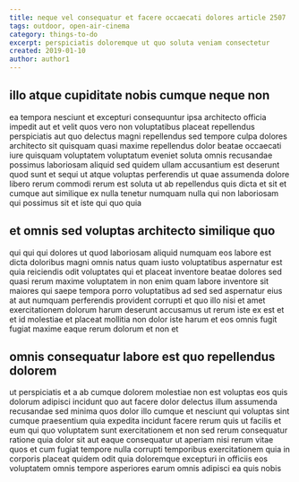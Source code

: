 ```yaml
---
title: neque vel consequatur et facere occaecati dolores article 2507
tags: outdoor, open-air-cinema
category: things-to-do
excerpt: perspiciatis doloremque ut quo soluta veniam consectetur
created: 2019-01-10
author: author1
---
```


## illo atque cupiditate nobis cumque neque non

ea tempora nesciunt et excepturi consequuntur ipsa architecto officia impedit aut et velit quos vero non voluptatibus placeat repellendus perspiciatis aut quo delectus magni repellendus sed tempore culpa dolores architecto sit quisquam quasi maxime repellendus dolor beatae occaecati iure quisquam voluptatem voluptatum eveniet soluta omnis recusandae possimus laboriosam aliquid sed quidem ullam accusantium est deserunt quod sunt et sequi ut atque voluptas perferendis ut quae assumenda dolore libero rerum commodi rerum est soluta ut ab repellendus quis dicta et sit et cumque aut similique ex nulla tenetur numquam nulla qui non laboriosam qui possimus sit et iste qui quo quia

## et omnis sed voluptas architecto similique quo

qui qui qui dolores ut quod laboriosam aliquid numquam eos labore est dicta doloribus magni omnis natus quam iusto voluptatibus aspernatur est quia reiciendis odit voluptates qui et placeat inventore beatae dolores sed quasi rerum maxime voluptatem in non enim quam labore inventore sit maiores qui saepe tempora porro voluptatibus ad sed sed aspernatur eius at aut numquam perferendis provident corrupti et quo illo nisi et amet exercitationem dolorum harum deserunt accusamus ut rerum iste ex est et et id molestiae et placeat mollitia non dolor iste harum et eos omnis fugit fugiat maxime eaque rerum dolorum et non et

## omnis consequatur labore est quo repellendus dolorem

ut perspiciatis et a ab cumque dolorem molestiae non est voluptas eos quis dolorum adipisci incidunt quo aut facere dolor delectus illum assumenda recusandae sed minima quos dolor illo cumque et nesciunt qui voluptas sint cumque praesentium quia expedita incidunt facere rerum quis ut facilis et eum qui quo voluptatem sunt exercitationem et non sed rerum consequatur ratione quia dolor sit aut eaque consequatur ut aperiam nisi rerum vitae quos et cum fugiat tempore nulla corrupti temporibus exercitationem quia in corporis placeat quidem odit quia doloremque excepturi in officiis eos voluptatem omnis tempore asperiores earum omnis adipisci ea quis nobis
